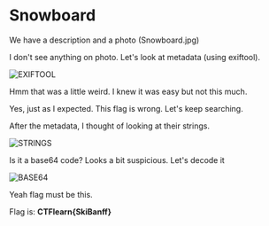 # Snowboard

We have a description and a photo (Snowboard.jpg)

I don't see anything on photo. Let's look at metadata (using exiftool).

![EXIFTOOL](https://github.com/tunahan994/ctf-learn-writeups/blob/main/Writeups/Snowboard/img/exif.png)

Hmm that was a little weird. I knew it was easy but not this much.

Yes, just as I expected. This flag is wrong. Let's keep searching.

After the metadata, I thought of looking at their strings.

![STRINGS](https://github.com/tunahan994/ctf-learn-writeups/blob/main/Writeups/Snowboard/img/base64.png)

Is it a base64 code? Looks a bit suspicious. Let's decode it

![BASE64](https://github.com/tunahan994/ctf-learn-writeups/blob/main/Writeups/Snowboard/img/decoded.png)

Yeah flag must be this.

Flag is:
**CTFlearn{SkiBanff}**
